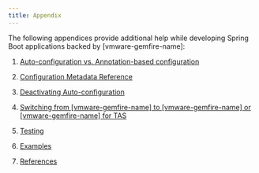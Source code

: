 ```yaml
---
title: Appendix
---
```


<!-- 
 Copyright (c) VMware, Inc. 2022. All rights reserved.
 Licensed to the Apache Software Foundation (ASF) under one or more contributor license
 agreements. See the NOTICE file distributed with this work for additional information regarding
 copyright ownership. The ASF licenses this file to You under the Apache License, Version 2.0 (the
 "License"); you may not use this file except in compliance with the License. You may obtain a
 copy of the License at
 
 http://www.apache.org/licenses/LICENSE-2.0
 
 Unless required by applicable law or agreed to in writing, software distributed under the License
 is distributed on an "AS IS" BASIS, WITHOUT WARRANTIES OR CONDITIONS OF ANY KIND, either express
 or implied. See the License for the specific language governing permissions and limitations under
 the License.
-->

The following appendices provide additional help while developing Spring
Boot applications backed by [vmware-gemfire-name]:

1.  [Auto-configuration vs. Annotation-based
    configuration](./configuration-annotations.html)

2.  [Configuration Metadata Reference](./configuration-properties.html)

3.  [Deactivating Auto-configuration](./configuration-deactivate.html)

4.  [Switching from [vmware-gemfire-name] to [vmware-gemfire-name] or
    [vmware-gemfire-name] for TAS](#geode-gemfire-switch)

6.  [Testing](#geode-testing-support)

7.  [Examples](#geode-examples)

8.  [References](#references)

